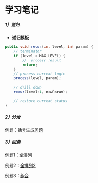 # 学习笔记

##### 1）递归

- **递归模板**

```java
public void recur(int level, int param) {
    // terminator
    if (level > MAX_LEVEL) {
        //	process result
        return;
    }
    // process current logic
    process(level, param);
    
    // drill down
    recur(level+1, newParam);
    
    // restore current status
}
```

##### 2）分治

例题：[括号生成问题](https://leetcode-cn.com/problems/generate-parentheses/)

##### 3）回溯

例题1：[全排列](https://leetcode-cn.com/problems/permutations/)

例题2：[全排列2](https://leetcode-cn.com/problems/permutations-ii/solution/hui-su-suan-fa-python-dai-ma-java-dai-ma-by-liwe-2/)

例题3：[组合](https://leetcode-cn.com/problems/combinations/)